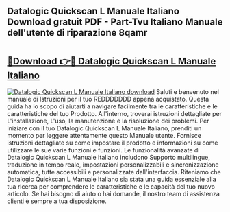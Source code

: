 ## Datalogic Quickscan L Manuale Italiano Download gratuit PDF - Part-Tvu Italiano Manuale dell'utente di riparazione 8qamr

# <h2><a href="http://dffrqni.blite.top/?on=Datalogic+Quickscan+L+Manuale+Italiano">🔗Download 👉🔴 Datalogic Quickscan L Manuale Italiano</a></h2>

[![Datalogic Quickscan L Manuale Italiano download](https://i.imgur.com/lujVjoI.png)](http://dffrqni.blite.top/?on=Datalogic+Quickscan+L+Manuale+Italiano)
Saluti e benvenuto nel manuale di Istruzioni per il tuo REDDDDDDD appena acquistato. Questa guida ha lo scopo di aiutarti a navigare facilmente tra le caratteristiche e le caratteristiche del tuo Prodotto. All'interno, troverai istruzioni dettagliate per L'installazione, L'uso, la manutenzione e la risoluzione dei problemi. Per iniziare con il tuo Datalogic Quickscan L Manuale Italiano, prenditi un momento per leggere attentamente questo Manuale utente. Fornisce istruzioni dettagliate su come impostare il prodotto e informazioni su come utilizzare le sue varie funzioni e funzioni. Le funzionalità avanzate di Datalogic Quickscan L Manuale Italiano includono Supporto multilingue, traduzione in tempo reale, impostazioni personalizzabili e sincronizzazione automatica, tutte accessibili e personalizzate dall'interfaccia. Riteniamo che Datalogic Quickscan L Manuale Italiano sia stata una guida essenziale alla tua ricerca per comprendere le caratteristiche e le capacità del tuo nuovo articolo. Se hai bisogno di aiuto o hai domande, il nostro team di assistenza clienti è sempre a tua disposizione.
